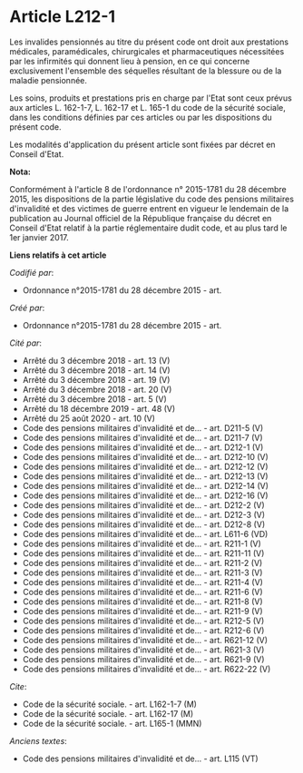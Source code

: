 # Article L212-1

Les invalides pensionnés au titre du présent code ont droit aux prestations médicales, paramédicales, chirurgicales et
pharmaceutiques nécessitées par les infirmités qui donnent lieu à pension, en ce qui concerne exclusivement l'ensemble des
séquelles résultant de la blessure ou de la maladie pensionnée.

Les soins, produits et prestations pris en charge par l'Etat sont ceux prévus aux articles L. 162-1-7, L. 162-17 et L. 165-1
du code de la sécurité sociale, dans les conditions définies par ces articles ou par les dispositions du présent code.

Les modalités d'application du présent article sont fixées par décret en Conseil d'Etat.

**Nota:**

Conformément à l'article 8 de l'ordonnance n° 2015-1781 du 28 décembre 2015, les dispositions de la partie législative du
code des pensions militaires d'invalidité et des victimes de guerre entrent en vigueur le lendemain de la publication au
Journal officiel de la République française du décret en Conseil d'Etat relatif à la partie réglementaire dudit code, et au
plus tard le 1er janvier 2017.

**Liens relatifs à cet article**

_Codifié par_:

  - Ordonnance n°2015-1781 du 28 décembre 2015 - art.

_Créé par_:

  - Ordonnance n°2015-1781 du 28 décembre 2015 - art.

_Cité par_:

  - Arrêté du 3 décembre 2018 - art. 13 (V)
  - Arrêté du 3 décembre 2018 - art. 14 (V)
  - Arrêté du 3 décembre 2018 - art. 19 (V)
  - Arrêté du 3 décembre 2018 - art. 20 (V)
  - Arrêté du 3 décembre 2018 - art. 5 (V)
  - Arrêté du 18 décembre 2019 - art. 48 (V)
  - Arrêté du 25 août 2020 - art. 10 (V)
  - Code des pensions militaires d'invalidité et de... - art. D211-5 (V)
  - Code des pensions militaires d'invalidité et de... - art. D211-7 (V)
  - Code des pensions militaires d'invalidité et de... - art. D212-1 (V)
  - Code des pensions militaires d'invalidité et de... - art. D212-10 (V)
  - Code des pensions militaires d'invalidité et de... - art. D212-12 (V)
  - Code des pensions militaires d'invalidité et de... - art. D212-13 (V)
  - Code des pensions militaires d'invalidité et de... - art. D212-14 (V)
  - Code des pensions militaires d'invalidité et de... - art. D212-16 (V)
  - Code des pensions militaires d'invalidité et de... - art. D212-2 (V)
  - Code des pensions militaires d'invalidité et de... - art. D212-3 (V)
  - Code des pensions militaires d'invalidité et de... - art. D212-8 (V)
  - Code des pensions militaires d'invalidité et de... - art. L611-6 (VD)
  - Code des pensions militaires d'invalidité et de... - art. R211-1 (V)
  - Code des pensions militaires d'invalidité et de... - art. R211-11 (V)
  - Code des pensions militaires d'invalidité et de... - art. R211-2 (V)
  - Code des pensions militaires d'invalidité et de... - art. R211-3 (V)
  - Code des pensions militaires d'invalidité et de... - art. R211-4 (V)
  - Code des pensions militaires d'invalidité et de... - art. R211-6 (V)
  - Code des pensions militaires d'invalidité et de... - art. R211-8 (V)
  - Code des pensions militaires d'invalidité et de... - art. R211-9 (V)
  - Code des pensions militaires d'invalidité et de... - art. R212-5 (V)
  - Code des pensions militaires d'invalidité et de... - art. R212-6 (V)
  - Code des pensions militaires d'invalidité et de... - art. R621-12 (V)
  - Code des pensions militaires d'invalidité et de... - art. R621-3 (V)
  - Code des pensions militaires d'invalidité et de... - art. R621-9 (V)
  - Code des pensions militaires d'invalidité et de... - art. R622-22 (V)

_Cite_:

  - Code de la sécurité sociale. - art. L162-1-7 (M)
  - Code de la sécurité sociale. - art. L162-17 (M)
  - Code de la sécurité sociale. - art. L165-1 (MMN)

_Anciens textes_:

  - Code des pensions militaires d'invalidité et de... - art. L115 (VT)
